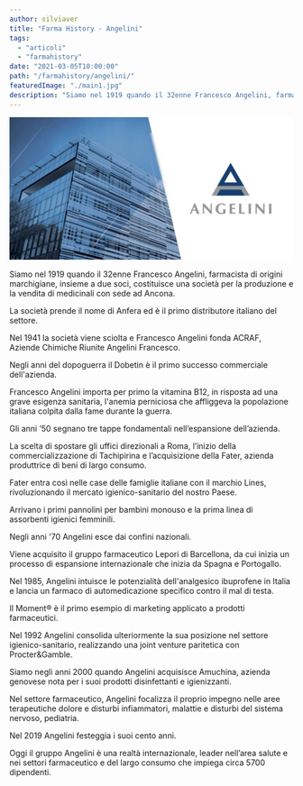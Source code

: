 ```yaml
---
author: silviaver
title: "Farma History - Angelini"
tags:
  - "articoli"
  - "farmahistory"
date: "2021-03-05T10:00:00"
path: "/farmahistory/angelini/"
featuredImage: "./main1.jpg"
description: "Siamo nel 1919 quando il 32enne Francesco Angelini, farmacista di origini marchigiane, insieme a due soci, costituisce una società per la produzione e la vendita di medicinali con sede ad Ancona."
---
```


![Angelini](./main1.jpg)

Siamo nel 1919 quando il 32enne Francesco Angelini, farmacista di origini marchigiane, insieme a due soci, costituisce una società per la produzione e la vendita di medicinali con sede ad Ancona.

La società prende il nome di Anfera ed è il primo distributore italiano del settore.

Nel 1941 la società viene sciolta e Francesco Angelini fonda ACRAF, Aziende Chimiche Riunite Angelini Francesco.

Negli anni del dopoguerra il Dobetin è il primo successo commerciale dell'azienda.

Francesco Angelini importa per primo la vitamina B12, in risposta ad una grave esigenza sanitaria, l'anemia perniciosa che affliggeva la popolazione italiana colpita dalla fame durante la guerra.

Gli anni ’50 segnano tre tappe fondamentali nell’espansione dell’azienda.

La scelta di spostare gli uffici direzionali a Roma, l’inizio della commercializzazione di Tachipirina e l’acquisizione della Fater, azienda produttrice di beni di largo consumo.

Fater entra così nelle case delle famiglie italiane con il marchio Lines, rivoluzionando il mercato igienico-sanitario del nostro Paese.

Arrivano i primi pannolini per bambini monouso e la prima linea di assorbenti igienici femminili.

Negli anni '70 Angelini esce dai confini nazionali.

Viene acquisito il gruppo farmaceutico Lepori di Barcellona, da cui inizia un processo di espansione internazionale che inizia da Spagna e Portogallo.

Nel 1985, Angelini intuisce le potenzialità dell'analgesico ibuprofene in Italia e lancia un farmaco di automedicazione specifico contro il mal di testa.

Il Moment® è il primo esempio di marketing applicato a prodotti farmaceutici.

Nel 1992 Angelini consolida ulteriormente la sua posizione nel settore igienico-sanitario, realizzando una joint venture paritetica con Procter&Gamble.

Siamo negli anni 2000 quando Angelini acquisisce Amuchina, azienda genovese nota per i suoi prodotti disinfettanti e igienizzanti.

Nel settore farmaceutico, Angelini focalizza il proprio impegno nelle aree terapeutiche dolore e disturbi infiammatori, malattie e disturbi del sistema nervoso, pediatria.

Nel 2019 Angelini festeggia i suoi cento anni.

Oggi il gruppo Angelini è una realtà internazionale, leader nell’area salute e nei settori farmaceutico e del largo consumo che impiega circa 5700 dipendenti.
